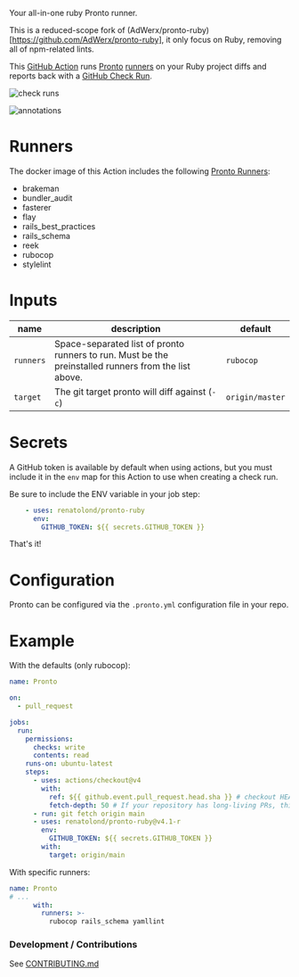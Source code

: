 Your all-in-one ruby Pronto runner.

This is a reduced-scope fork of (AdWerx/pronto-ruby)[https://github.com/AdWerx/pronto-ruby], it only focus on Ruby, removing all of npm-related lints.

This [GitHub Action](https://github.com/features/actions) runs [Pronto](https://github.com/prontolabs/pronto) [runners](https://github.com/prontolabs/pronto#runners) on your Ruby project diffs and reports back with a [GitHub Check Run](https://developer.github.com/apps/quickstart-guides/creating-ci-tests-with-the-checks-api/).

![check runs](static/checkrun.png)

![annotations](static/annotations.png)

# Runners

The docker image of this Action includes the following [Pronto Runners](https://github.com/prontolabs/pronto#runners):

- brakeman
- bundler_audit
- fasterer
- flay
- rails_best_practices
- rails_schema
- reek
- rubocop
- stylelint

# Inputs

| name | description | default |
| --- | --- | --- |
| `runners` | Space-separated list of pronto runners to run. Must be the preinstalled runners from the list above. | `rubocop` |
| `target` | The git target pronto will diff against (`-c`) | `origin/master` |

# Secrets

A GitHub token is available by default when using actions, but you must include it in the `env` map for this Action to use when creating a check run.

Be sure to include the ENV variable in your job step:

```yaml
    - uses: renatolond/pronto-ruby
      env:
        GITHUB_TOKEN: ${{ secrets.GITHUB_TOKEN }}
```

That's it!

# Configuration

Pronto can be configured via the `.pronto.yml` configuration file in your repo.

# Example

With the defaults (only rubocop):

```yaml
name: Pronto

on:
  - pull_request

jobs:
  run:
    permissions:
      checks: write
      contents: read
    runs-on: ubuntu-latest
    steps:
      - uses: actions/checkout@v4
        with:
          ref: ${{ github.event.pull_request.head.sha }} # checkout HEAD commit instead of merge commit
          fetch-depth: 50 # If your repository has long-living PRs, this might need to be higher
      - run: git fetch origin main
      - uses: renatolond/pronto-ruby@v4.1-r
        env:
          GITHUB_TOKEN: ${{ secrets.GITHUB_TOKEN }}
        with:
          target: origin/main
```

With specific runners:

```yaml
name: Pronto
# ...
      with:
        runners: >-
          rubocop rails_schema yamllint
```

### Development / Contributions

See [CONTRIBUTING.md](./CONTRIBUTING.md)
